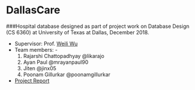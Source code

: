 # DallasCare
###Hospital database designed as part of project work on Database Design (CS 6360) at University of Texas at Dallas, December 2018.

* Supervisor: Prof. [Weili Wu](http://www.utdallas.edu/~weiliwu/) 
* Team members: - 
  1) Rajarshi Chattopadhyay @likarajo 
  2) Ayan Paul @mrayanpaul90 
  3) Jiten @jinx05 
  4) Poonam Gillurkar @poonamgillurkar
* [Project Report](https://github.com/likarajo/DallasCare/blob/master/7%20Project%20Report.pdf)
